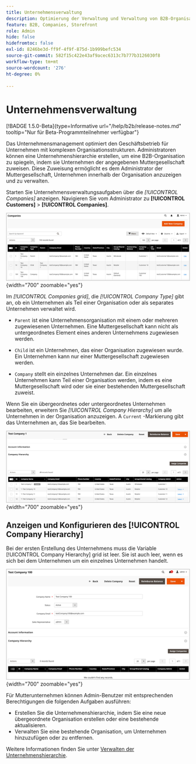 ```yaml
---
title: Unternehmensverwaltung
description: Optimierung der Verwaltung und Verwaltung von B2B-Organisationen mit komplexen Betriebsmodellen.
feature: B2B, Companies, Storefront
role: Admin
hide: false
hidefromtoc: false
exl-id: 8246be3d-ff9f-4f9f-875d-1b999befc534
source-git-commit: 582f15c422e43af9acec6313c7b777b3126030f8
workflow-type: tm+mt
source-wordcount: '276'
ht-degree: 0%

---
```


# Unternehmensverwaltung

[!BADGE 1.5.0-Beta]{type=Informative url="/help/b2b/release-notes.md" tooltip="Nur für Beta-Programmteilnehmer verfügbar"}

Das Unternehmensmanagement optimiert den Geschäftsbetrieb für Unternehmen mit komplexen Organisationsstrukturen. Administratoren können eine Unternehmenshierarchie erstellen, um eine B2B-Organisation zu spiegeln, indem sie Unternehmen der angegebenen Muttergesellschaft zuweisen. Diese Zuweisung ermöglicht es dem Administrator der Muttergesellschaft, Unternehmen innerhalb der Organisation anzuzeigen und zu verwalten.

Starten Sie Unternehmensverwaltungsaufgaben über die *[!UICONTROL Companies]* anzeigen. Navigieren Sie vom Administrator zu  **[!UICONTROL Customers]** > **[!UICONTROL Companies]**.

![B2B-Unternehmensraster verwalten](./assets/companies-grid-view.png){width="700" zoomable="yes"}

Im *[!UICONTROL Companies grid]*, die *[!UICONTROL Company Type]* gibt an, ob ein Unternehmen als Teil einer Organisation oder als separates Unternehmen verwaltet wird.

- `Parent` ist eine Unternehmensorganisation mit einem oder mehreren zugewiesenen Unternehmen. Eine Muttergesellschaft kann nicht als untergeordnetes Element eines anderen Unternehmens zugewiesen werden.

- `Child` ist ein Unternehmen, das einer Organisation zugewiesen wurde. Ein Unternehmen kann nur einer Muttergesellschaft zugewiesen werden.

- `Company` stellt ein einzelnes Unternehmen dar. Ein einzelnes Unternehmen kann Teil einer Organisation werden, indem es eine Muttergesellschaft wird oder sie einer bestehenden Muttergesellschaft zuweist.

Wenn Sie ein übergeordnetes oder untergeordnetes Unternehmen bearbeiten, erweitern Sie *[!UICONTROL Company Hierarchy]* um alle Unternehmen in der Organisation anzuzeigen. A `Current` -Markierung gibt das Unternehmen an, das Sie bearbeiten.

![Raster &quot;B2B-Unternehmenshierarchie&quot;](./assets/company-detail-hierarchy-current-flag.png){width="700" zoomable="yes"}


## Anzeigen und Konfigurieren des [!UICONTROL Company Hierarchy]

Bei der ersten Erstellung des Unternehmens muss die Variable [!UICONTROL Company Hierarchy] grid ist leer. Sie ist auch leer, wenn es sich bei dem Unternehmen um ein einzelnes Unternehmen handelt.

![Hierarchieraster B2B-Unternehmen](./assets/company-hierarchy-grid.png){width="700" zoomable="yes"}

Für Mutterunternehmen können Admin-Benutzer mit entsprechenden Berechtigungen die folgenden Aufgaben ausführen:

- Erstellen Sie die Unternehmenshierarchie, indem Sie eine neue übergeordnete Organisation erstellen oder eine bestehende aktualisieren.
- Verwalten Sie eine bestehende Organisation, um Unternehmen hinzuzufügen oder zu entfernen.

Weitere Informationen finden Sie unter [Verwalten der Unternehmenshierarchie](assign-companies.md).

